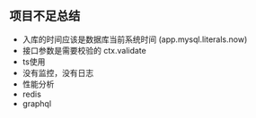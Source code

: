 



## 项目不足总结
- 入库的时间应该是数据库当前系统时间 (app.mysql.literals.now)
- 接口参数是需要校验的 ctx.validate
- ts使用
- 没有监控，没有日志
- 性能分析
- redis
- graphql
